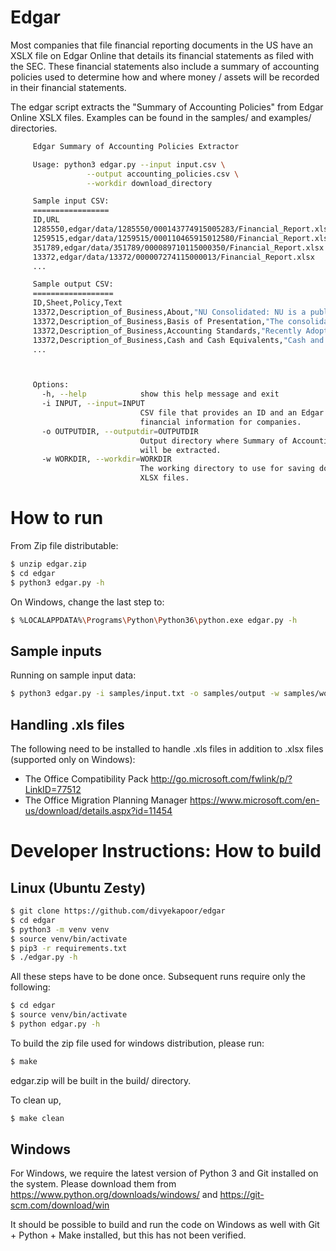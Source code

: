 # Edgar
Most companies that file financial reporting documents in the US have an XSLX file
on Edgar Online that details its financial statements as filed with the SEC. These
financial statements also include a summary of accounting policies used to determine
how and where money / assets will be recorded in their financial statements.

The edgar script extracts the "Summary of Accounting Policies" from Edgar Online XSLX files.
Examples can be found in the samples/ and examples/ directories.

   ```sh
        Edgar Summary of Accounting Policies Extractor

        Usage: python3 edgar.py --input input.csv \
                    --output accounting_policies.csv \
                    --workdir download_directory

        Sample input CSV:
        =================
        ID,URL
        1285550,edgar/data/1285550/000143774915005283/Financial_Report.xlsx
        1259515,edgar/data/1259515/000110465915012580/Financial_Report.xlsx
        351789,edgar/data/351789/000089710115000350/Financial_Report.xlsx
        13372,edgar/data/13372/000007274115000013/Financial_Report.xlsx
        ...

        Sample output CSV:
        ==================
        ID,Sheet,Policy,Text
        13372,Description_of_Business,About,"NU Consolidated: NU is a public..."
        13372,Description_of_Business,Basis of Presentation,"The consolidate..."
        13372,Description_of_Business,Accounting Standards,"Recently Adopted..."
        13372,Description_of_Business,Cash and Cash Equivalents,"Cash and ..."
        ...



        Options:
          -h, --help            show this help message and exit
          -i INPUT, --input=INPUT
                                CSV file that provides an ID and an Edgar URL to fetch
                                financial information for companies.
          -o OUTPUTDIR, --outputdir=OUTPUTDIR
                                Output directory where Summary of Accounting policies
                                will be extracted.
          -w WORKDIR, --workdir=WORKDIR
                                The working directory to use for saving downloaded
                                XLSX files.

   ```

# How to run

From Zip file distributable:

   ```sh
   $ unzip edgar.zip
   $ cd edgar
   $ python3 edgar.py -h
   ```

On Windows, change the last step to:
   ```sh
   $ %LOCALAPPDATA%\Programs\Python\Python36\python.exe edgar.py -h
   ```

## Sample inputs

Running on sample input data:

   ```sh
   $ python3 edgar.py -i samples/input.txt -o samples/output -w samples/workdir
   ```

## Handling .xls files

The following need to be installed to handle .xls files in addition to .xlsx files (supported only on Windows):

  * The Office Compatibility Pack <http://go.microsoft.com/fwlink/p/?LinkID=77512>
  * The Office Migration Planning Manager <https://www.microsoft.com/en-us/download/details.aspx?id=11454>


# Developer Instructions: How to build

## Linux (Ubuntu Zesty)

   ```sh
   $ git clone https://github.com/divyekapoor/edgar
   $ cd edgar
   $ python3 -m venv venv
   $ source venv/bin/activate
   $ pip3 -r requirements.txt
   $ ./edgar.py -h
   ```

All these steps have to be done once. Subsequent runs require only the following:

   ```sh
   $ cd edgar
   $ source venv/bin/activate
   $ python edgar.py -h
   ```

To build the zip file used for windows distribution, please run:

   ```sh
   $ make
   ```
edgar.zip will be built in the build/ directory.

To clean up,
   ```sh
   $ make clean
   ```

## Windows

For Windows, we require the latest version of Python 3 and Git installed on the system.
Please download them from <https://www.python.org/downloads/windows/> and <https://git-scm.com/download/win>

It should be possible to build and run the code on Windows as well with Git + Python + Make installed, 
but this has not been verified.

